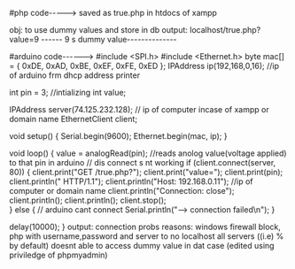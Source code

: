 #php code-----> saved as true.php in htdocs of xampp
<?php
    $username = "root";  
    $password = ""; 
    $server = "localhost"; // or domain
    $conn = mysql_pconnect($server, $username, $password);
    $select = mysql_select_db("work",$conn);
    $sql = "INSERT INTO work.fair (value) VALUES ('".$_GET["value"]."')";   //work db name, fair s table name
    mysql_query($sql);
?>
 obj: to use dummy values and store in db
 output: localhost/true.php?value=9
 ------ 9 s dummy value--------------
 
 
 
 #arduino code------>
 #include <SPI.h>
#include <Ethernet.h>
byte mac[] = {
  0xDE, 0xAD, 0xBE, 0xEF, 0xFE, 0xED };
IPAddress ip(192,168,0,16); //ip of arduino frm dhcp address printer

int pin = 3;  //intializing
int value; 

IPAddress server(74.125.232.128); // ip of computer incase of xampp or domain name
EthernetClient client;

void setup() {
  Serial.begin(9600);
  Ethernet.begin(mac, ip);
   }

void loop() {
 value = analogRead(pin); //reads anolog value(voltage applied) to that pin in arduino
  // dis connect s nt working
  if (client.connect(server, 80)) {
    client.print("GET /true.php?"); 
    client.print("value=");
    client.print(pin); 
    client.println(" HTTP/1.1"); 
    client.println("Host: 192.168.0.11"); //ip of computer or domain name
    client.println("Connection: close"); 
    client.println(); 
    client.println(); 
    client.stop();   
  }
else {
    // arduino cant connect
    Serial.println("--> connection failed\n");
  }
 
  delay(10000);
}
output: connection probs
reasons: windows firewall block,
php with username,password and server to no localhost all servers ((i.e) % by default) doesnt able to access dummy value in dat case
(edited using priviledge of phpmyadmin)
